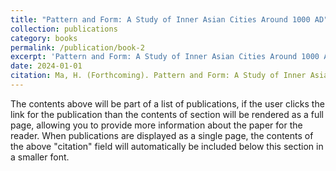 ```yaml
---
title: "Pattern and Form: A Study of Inner Asian Cities Around 1000 AD"
collection: publications
category: books
permalink: /publication/book-2
excerpt: 'Pattern and Form: A Study of Inner Asian Cities Around 1000 AD is a groundbreaking work that examines the urban layouts and architectural forms of major cities in Inner Asia during the medieval period, particularly focusing on the cities of the Khitan Liao and Western Xia dynasties. Drawing on both literary and archaeological sources, this book explores the spatial and symbolic relationships between urban design and political power, shedding light on how city planning was influenced by cultural, political, and ritual factors. By offering in-depth case studies of the Liao capital of Shangjing and the Western Xia capital of Zhongxingfu, the book reveals how the orientation, layout, and spatial organization of these cities reflect the evolving nature of political authority and cultural traditions in the region. This work is an essential contribution to the study of historical urbanism, providing valuable insights into the interplay between power and space in the development of medieval Inner Asian cities.'
date: 2024-01-01
citation: Ma, H. (Forthcoming). Pattern and Form: A Study of Inner Asian Cities Around 1000 AD. Ming Ming Publishing House.
---
```


The contents above will be part of a list of publications, if the user clicks the link for the publication than the contents of section will be rendered as a full page, allowing you to provide more information about the paper for the reader. When publications are displayed as a single page, the contents of the above "citation" field will automatically be included below this section in a smaller font.
